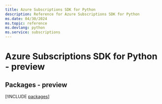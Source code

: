 ```yaml
---
title: Azure Subscriptions SDK for Python
description: Reference for Azure Subscriptions SDK for Python
ms.date: 04/30/2024
ms.topic: reference
ms.devlang: python
ms.service: subscriptions
---
```

# Azure Subscriptions SDK for Python - preview
## Packages - preview
[!INCLUDE [packages](subscriptions-index.md)]